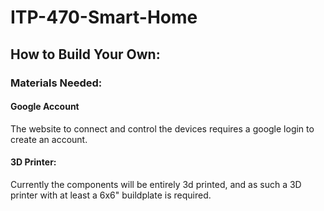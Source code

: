 # ITP-470-Smart-Home
## How to Build Your Own:
### Materials Needed:
#### Google Account
The website to connect and control the devices requires a google login to create an account.
#### 3D Printer:
Currently the components will be entirely 3d printed, and as such a 3D printer with at least a 6x6" buildplate is required.
